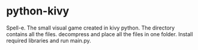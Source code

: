 # python-kivy
Spell-e. The small visual game created in kivy python.
The directory contains all the files.
decompress and place all the files in one folder.
Install required libraries and run main.py.
